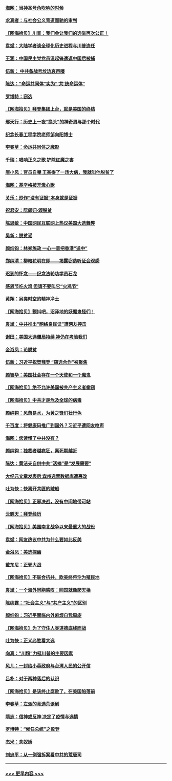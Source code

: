 #### [海网：当神圣号角吹响的时候](../pages/nsc993/n12595891.md?t=12051051) 
#### [求真者：与社会公义背道而驰的审判](../pages/nsc993/n12595868.md?t=12051051) 
#### [【网海拾贝】川普：我们会让我们的选举再次公正！](../pages/nsc993/n12594930.md?t=12051051) 
#### [袁斌：大陆学者谈全球化历史进程与川普连任](../pages/nsc993/n12594690.md?t=12051051) 
#### [王涵：中国民主党党员温起锋遣返中国后被捕](../pages/nsc993/n12594540.md?t=12051051) 
#### [伍新： 中共备战号坟边哀声嚎](../pages/nsc993/n12593086.md?t=12051051) 
#### [陈达：“命运共同体”实为“‘共’统命运体”](../pages/nsc993/n12590865.md?t=12051051) 
#### [罗博特：窃选](../pages/nsc993/n12590619.md?t=12051051) 
#### [【网海拾贝】拜登集团上台，就是美国的终结](../pages/nsc993/n12589725.md?t=12051051) 
#### [邢天行：历史上一夜“换头”的神奇男与那个时代](../pages/nsc993/n12589424.md?t=12051051) 
#### [纪念长春工程学院老师邹向阳博士](../pages/nsc993/n12585390.md?t=12051051) 
#### [李春草：命运共同体之魔影](../pages/nsc993/n12585026.md?t=12051051) 
#### [千瑞：唱响正义之歌 铲除红魔之害](../pages/nsc993/n12585002.md?t=12051051) 
#### [唐小风：官员自嘲 王某得了一场大病，我就叫他脱贫了](../pages/nsc993/n12584981.md?t=12051051) 
#### [海网：基辛格被开激心歌](../pages/nsc993/n12584946.md?t=12051051) 
#### [关乐：炒作“没有证据”本身就是证据](../pages/nsc993/n12583146.md?t=12051051) 
#### [祝君安：阮郎归‧颂脱贫](../pages/nsc993/n12583119.md?t=12051051) 
#### [陈思敏：中国网民互联网上热议美国大选舞弊](../pages/nsc993/n12582845.md?t=12051051) 
#### [吴新：脱贫谣](../pages/nsc993/n12580839.md?t=12051051) 
#### [颜纯钩：林郑施政 一心一意把香港“送中”](../pages/nsc993/n12580805.md?t=12051051) 
#### [郑纯清：柳暗花明在即——揭露窃选听证会观感](../pages/nsc993/n12580795.md?t=12051051) 
#### [迟到的怀念——纪念法轮功学员石龙](../pages/nsc993/n12580245.md?t=12051051) 
#### [感恩节吃火鸡  但请不要叫它“火鸡节”](../pages/nsc993/n12580252.md?t=12051051) 
#### [黄翔：另类时空的精神净土](../pages/nsc993/n12578638.md?t=12051051) 
#### [【网海拾贝】颤抖吧，沼泽地的妖魔鬼怪们！](../pages/nsc993/n12578552.md?t=12051051) 
#### [袁斌：中共推出“网络良民证”遭网友抨击](../pages/nsc993/n12578511.md?t=12051051) 
#### [谢田：美国大选僵局持续 神仍在考验我们](../pages/nsc993/n12577432.md?t=12051051) 
#### [金浴凤：论脱贫](../pages/nsc993/n12576386.md?t=12051051) 
#### [伍新：习近平祝贺拜登 “窃选合作”被聚焦](../pages/nsc993/n12576358.md?t=12051051) 
#### [颜智华：美国社会存在一个天使和一个魔鬼](../pages/nsc993/n12574299.md?t=12051051) 
#### [【网海拾贝】绝不允许美国被共产主义者偷窃](../pages/nsc993/n12573396.md?t=12051051) 
#### [【网海拾贝】中共才是危及全球的病毒](../pages/nsc993/n12571204.md?t=12051051) 
#### [颜纯钩：风萧易水，为黄之锋们壮行色](../pages/nsc993/n12571487.md?t=12051051) 
#### [千百度：将健康码推广到国外？习近平遭网友呛声](../pages/nsc993/n12570808.md?t=12051051) 
#### [海网：您读懂了中共没有？](../pages/nsc993/n12570487.md?t=12051051) 
#### [颜纯钩：独裁者越疯狂，离死期越近](../pages/nsc993/n12569055.md?t=12051051) 
#### [陈达：黄洁夫自供中共“活摘”是“发展需要”](../pages/nsc993/n12568541.md?t=12051051) 
#### [大纪元文章发表后 宾州选票数据库遭篡改](../pages/nsc993/n12568105.md?t=12051051) 
#### [吐为快：快离开共匪的贼船](../pages/nsc993/n12568462.md?t=12051051) 
#### [【网海拾贝】正邪决战，没有中间地带可站](../pages/nsc993/n12568439.md?t=12051051) 
#### [云鹤天：拜登经历](../pages/nsc993/n12567294.md?t=12051051) 
#### [【网海拾贝】美国南北战争以来最重大的战役](../pages/nsc993/n12567247.md?t=12051051) 
#### [袁斌：网友热议中共为什么要如此反美](../pages/nsc993/n12567162.md?t=12051051) 
#### [金浴凤：美选探幽](../pages/nsc993/n12567147.md?t=12051051) 
#### [戴东尼：正邪大战](../pages/nsc993/n12567033.md?t=12051051) 
#### [【网海拾贝】不联合抗共，欧美终将沦为殖民地](../pages/nsc993/n12565068.md?t=12051051) 
#### [袁斌：一个海外同胞感叹：回国就像爬天梯](../pages/nsc993/n12564986.md?t=12051051) 
#### [陈纬霆：“社会主义”与“共产主义”的区别](../pages/nsc993/n12562417.md?t=12051051) 
#### [颜纯钩：习近平面临内外麻烦自我周旋](../pages/nsc993/n12563356.md?t=12051051) 
#### [【网海拾贝】为了守住人类道德底线而战](../pages/nsc993/n12562542.md?t=12051051) 
#### [吐为快：正义必胜看大选](../pages/nsc993/n12561967.md?t=12051051) 
#### [向真：“川粉”力挺川普的主要因素](../pages/nsc993/n12560774.md?t=12051051) 
#### [风儿：一封给小英政府与台湾人民的公开信](../pages/nsc993/n12560581.md?t=12051051) 
#### [吕朴：对于两种落后的认识](../pages/nsc993/n12560492.md?t=12051051) 
#### [【网海拾贝】是该终止腐败了，在美国陷落前](../pages/nsc993/n12559936.md?t=12051051) 
#### [李春草：左派的竞选荒诞剧](../pages/nsc993/n12558380.md?t=12051051) 
#### [隋志：信神或反神 决定了疫情与选情](../pages/nsc993/n12558255.md?t=12051051) 
#### [罗博特：“候任总统”之败登](../pages/nsc993/n12558189.md?t=12051051) 
#### [杰米：念奴娇](../pages/nsc993/n12558174.md?t=12051051) 
#### [刘忠平：从一例强拆案看中共的荒唐司](../pages/nsc993/n12558036.md?t=12051051) 

----
#### [ >>> 更早内容 <<< ](../indexes/nsc993-earlier.md)
